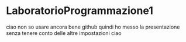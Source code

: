 # LaboratorioProgrammazione1

ciao non so usare ancora bene github quindi ho messo la presentazione senza tenere conto delle altre impostazioni ciao 
